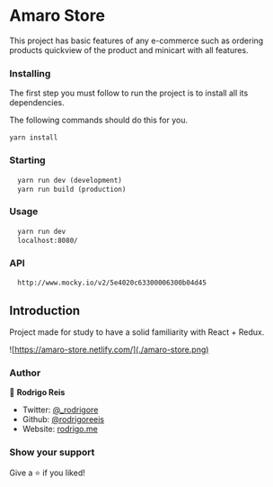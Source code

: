 # Amaro Store

This project has basic features of any e-commerce such as ordering products quickview of the product and minicart with all features.

### Installing
 
The first step you must follow to run the project is to install all its dependencies.

The following commands should do this for you.

```
yarn install
```

### Starting
```
  yarn run dev (development)
  yarn run build (production)
```

### Usage
```
  yarn run dev
  localhost:8080/
```

### API 

```
  http://www.mocky.io/v2/5e4020c63300006300b04d45
```


## Introduction 

Project made for study to have a solid familiarity with React + Redux.


![https://amaro-store.netlify.com/](./amaro-store.png)


### Author

👤 **Rodrigo Reis**

* Twitter: [@_rodrigore](https://twitter.com/_rodrigore)
* Github: [@rodrigoreeis](https://github.com/rodrigoreeis)
* Website: [rodrigo.me](https://www.rodrigoreis.me/)


### Show your support

Give a ⭐️ if you liked!
